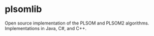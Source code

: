 # plsomlib
Open source implementation of the PLSOM and PLSOM2 algorithms. Implementations in Java, C#, and C++.
